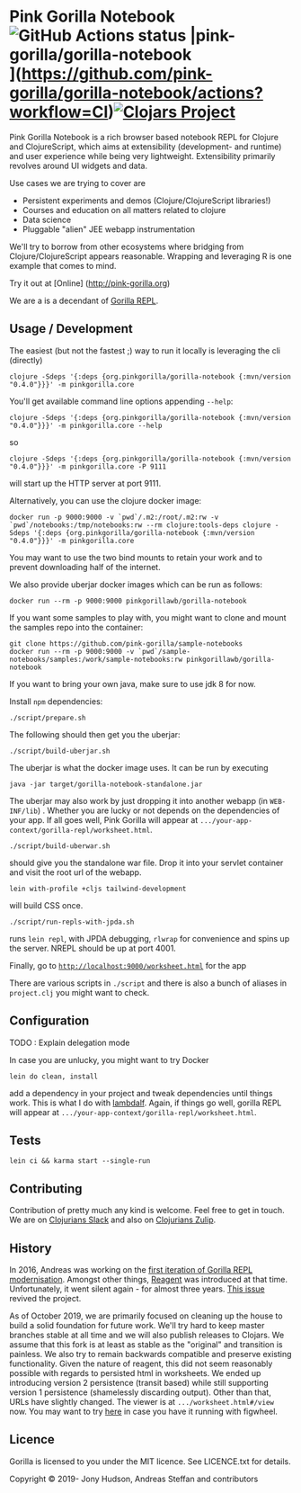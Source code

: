 # Pink Gorilla Notebook ![GitHub Actions status |pink-gorilla/gorilla-notebook](https://github.com/pink-gorilla/gorilla-notebook/workflows/CI/badge.svg)](https://github.com/pink-gorilla/gorilla-notebook/actions?workflow=CI)[![Clojars Project](https://img.shields.io/clojars/v/org.pinkgorilla/gorilla-notebook.svg)](https://clojars.org/org.pinkgorilla/gorilla-notebook)

Pink Gorilla Notebook is a rich browser based notebook REPL for Clojure and ClojureScript,
which aims at extensibility (development- and runtime) and user experience while being very lightweight.
Extensibility primarily revolves around UI widgets and data.

Use cases we are trying to cover are
- Persistent experiments and demos (Clojure/ClojureScript libraries!)
- Courses and education on all matters related to clojure
- Data science
- Pluggable "alien" JEE webapp instrumentation

We'll try to borrow from other ecosystems where bridging from Clojure/ClojureScript appears reasonable. Wrapping and
leveraging R is one example that comes to mind.

Try it out at [Online] (http://pink-gorilla.org)

We are a  is a decendant of [Gorilla REPL](http://gorilla-repl.org).

## Usage / Development

The easiest (but not the fastest ;) way to run it locally is leveraging the cli (directly)
```
clojure -Sdeps '{:deps {org.pinkgorilla/gorilla-notebook {:mvn/version "0.4.0"}}}' -m pinkgorilla.core
```
You'll get available command line options appending `--help`:
```
clojure -Sdeps '{:deps {org.pinkgorilla/gorilla-notebook {:mvn/version "0.4.0"}}}' -m pinkgorilla.core --help
```
so
```
clojure -Sdeps '{:deps {org.pinkgorilla/gorilla-notebook {:mvn/version "0.4.0"}}}' -m pinkgorilla.core -P 9111
```
will start up the HTTP server at port 9111.

Alternatively, you can use the clojure docker image:
```
docker run -p 9000:9000 -v `pwd`/.m2:/root/.m2:rw -v `pwd`/notebooks:/tmp/notebooks:rw --rm clojure:tools-deps clojure -Sdeps '{:deps {org.pinkgorilla/gorilla-notebook {:mvn/version "0.4.0"}}}' -m pinkgorilla.core
```
You may want to use the two bind mounts to retain your work and to prevent downloading half of the internet.

We also provide uberjar docker images which can be run as follows:
```
docker run --rm -p 9000:9000 pinkgorillawb/gorilla-notebook
```

If you want some samples to play with, you might want to clone and mount the samples repo
into the container:

```
git clone https://github.com/pink-gorilla/sample-notebooks
docker run --rm -p 9000:9000 -v `pwd`/sample-notebooks/samples:/work/sample-notebooks:rw pinkgorillawb/gorilla-notebook
```

If you want to bring your own java, make sure to use jdk 8 for now.

Install `npm` dependencies:
```
./script/prepare.sh
```

The following should then get you the uberjar:
```
./script/build-uberjar.sh
```
The uberjar is what the docker image uses. It can be run by executing

```
java -jar target/gorilla-notebook-standalone.jar
```

The uberjar may also work by just dropping it into another webapp (in `WEB-INF/lib`) . Whether you are lucky
 or not depends on the dependencies of your app. If all goes well, Pink Gorilla will appear at
`.../your-app-context/gorilla-repl/worksheet.html`.

```
./script/build-uberwar.sh
```
should give you the standalone war file. Drop it into your servlet container and visit the root url of the webapp.

```
lein with-profile +cljs tailwind-development
```
will build CSS once.
```
./script/run-repls-with-jpda.sh
```

runs `lein repl`, with JPDA debugging, `rlwrap` for convenience and spins up the server. NREPL should be up at
 port 4001.

Finally, go to [`http://localhost:9000/worksheet.html`](http://localhost:9000/worksheet.html) for the app

There are various scripts in `./script` and there is also a bunch of aliases in `project.clj` you might want
 to check.

## Configuration

TODO : Explain delegation mode

In case you are unlucky, you might want to try
Docker
```
lein do clean, install
```

add a dependency in your project and tweak dependencies until things work. This is
 what I do with [lambdalf](https://github.com/deas/lambdalf). Again, if things go well,
 gorilla REPL will appear at `.../your-app-context/gorilla-repl/worksheet.html`.

## Tests

```
lein ci && karma start --single-run
```


## Contributing

Contribution of pretty much any kind is welcome. Feel free to get in touch. We are on [Clojurians Slack](http://clojurians.net/)
and also on [Clojurians Zulip](https://clojurians.zulipchat.com/#narrow/stream/212578-pink-gorilla-dev).

## History

In 2016, Andreas was working on the [first iteration of Gorilla REPL modernisation](https://www.contentreich.de/pimping-gorilla-repl-with-react-clojurescript-and-beyond). Amongst other
  things, [Reagent](http://reagent-project.github.io/) was introduced at that time. Unfortunately, it went silent again -
  for almost three years. [This issue](https://github.com/pink-gorilla/gorilla-notebook/issues/2) revived the project.

As of October 2019, we are primarily focused on cleaning up the house to build a solid foundation for future work. We'll
try hard to keep master branches stable at all time and we will also publish releases to Clojars. We assume that this fork
is at least as stable as the "original" and transition is painless. We also try to remain backwards compatible and preserve
existing functionality. Given the nature of reagent, this did not seem reasonably
 possible with regards to persisted html in worksheets. We ended up introducing  version 2 persistence (transit based)
  while still supporting version 1 persistence (shamelessly discarding output). Other than that, URLs have slightly changed.
 The viewer is at `.../worksheet.html#/view` now. You may want to try
 [here](http://localhost:3449/worksheet.html#/view?source=github&user=JonyEpsilon&repo=gorilla-test&path=ws/graph-examples.clj)
in case you have it running with figwheel.

## Licence

Gorilla is licensed to you under the MIT licence. See LICENCE.txt for details.

Copyright © 2019- Jony Hudson, Andreas Steffan and contributors

